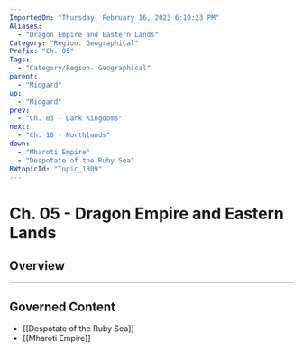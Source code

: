 ```yaml
---
ImportedOn: "Thursday, February 16, 2023 6:10:23 PM"
Aliases:
  - "Dragon Empire and Eastern Lands"
Category: "Region: Geographical"
Prefix: "Ch. 05"
Tags:
  - "Category/Region--Geographical"
parent:
  - "Midgard"
up:
  - "Midgard"
prev:
  - "Ch. 03 - Dark Kingdoms"
next:
  - "Ch. 10 - Northlands"
down:
  - "Mharoti Empire"
  - "Despotate of the Ruby Sea"
RWtopicId: "Topic_1809"
---
```

# Ch. 05 - Dragon Empire and Eastern Lands
## Overview
---
## Governed Content
- [[Despotate of the Ruby Sea]]
- [[Mharoti Empire]]

